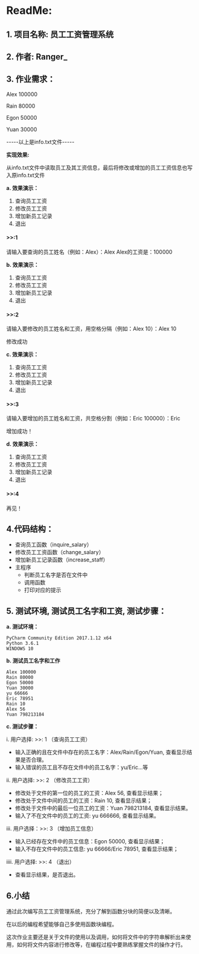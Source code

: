 # ReadMe:
## 1. 项目名称: 员工工资管理系统
## 2. 作者: Ranger_
## 3. 作业需求：
Alex 100000

Rain 80000

Egon 50000

Yuan 30000

-----以上是info.txt文件-----

**实现效果:**

从info.txt文件中读取员工及其工资信息，最后将修改或增加的员工工资信息也写入原info.txt文件

**a. 效果演示：**
1. 查询员工工资
2. 修改员工工资
3. 增加新员工记录
4. 退出
#### >>:1
请输入要查询的员工姓名（例如：Alex）：Alex
Alex的工资是：100000

**b. 效果演示：**
1. 查询员工工资
2. 修改员工工资
3. 增加新员工记录
4. 退出
#### >>:2
请输入要修改的员工姓名和工资，用空格分隔（例如：Alex 10）：Alex 10

修改成功

**c. 效果演示：**
1. 查询员工工资
2. 修改员工工资
3. 增加新员工记录
4. 退出
#### >>:3
请输入要增加的员工姓名和工资，共空格分割（例如：Eric 100000）：Eric 

增加成功！

**d. 效果演示：**
1. 查询员工工资
2. 修改员工工资
3. 增加新员工记录
4. 退出
#### >>:4
再见！

## 4.代码结构：
- 查询员工函数（inquire_salary）
- 修改员工工资函数（change_salary）
- 增加新员工记录函数（increase_staff）
- 主程序
    - 判断员工名字是否在文件中
    - 调用函数
    - 打印对应的提示

## 5. 测试环境, 测试员工名字和工资, 测试步骤：
**a. 测试环境：**

    PyCharm Community Edition 2017.1.12 x64
    Python 3.6.1
    WINDOWS 10
**b. 测试员工名字和工作**

    Alex 100000
    Rain 80000
    Egon 50000
    Yuan 30000
    yu 66666
    Eric 78951
    Rain 10
    Alex 56
    Yuan 798213184
**c. 测试步骤：**

i. 用户选择: >>: 1 （查询员工工资）

- 输入正确的且在文件中存在的员工名字：Alex/Rain/Egon/Yuan, 查看显示结果是否合理。
- 输入错误的员工且不存在文件中的员工名字：yu/Eric...等

ii. 用户选择: >>: 2 （修改员工工资）
- 修改处于文件的第一位的员工的工资：Alex 56, 查看显示结果；
- 修改处于文件中间的员工的工资：Rain 10, 查看显示结果；
- 修改处于文件中的最后一位员工的工资：Yuan 798213184, 查看显示结果。
- 输入了不在文件中的员工的工资: yu 666666, 查看显示结果。

iii. 用户选择：>>: 3 （增加员工信息）
- 输入已经存在文件中的员工信息：Egon 50000, 查看显示结果；
- 输入不存在文件中的员工信息: yu 66666/Eric 78951, 查看显示结果；

iiii. 用户选择: >>: 4 （退出）
- 查看显示结果，是否退出。
## 6.小结
通过此次编写员工工资管理系统，充分了解到函数分块的简便以及清晰。

在以后的编程希望能够自己多使用函数块编程。

这次作业主要还是关于文件的使用以及调用，如何将文件中的字符串解析出来使用，如何将文件内容进行修改等，在编程过程中要熟练掌握文件的操作才行。